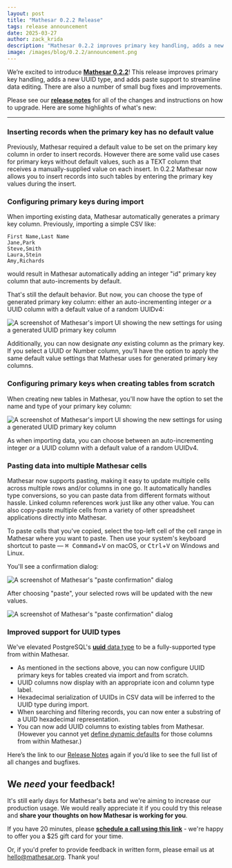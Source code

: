 ```yaml
---
layout: post
title: "Mathesar 0.2.2 Release"
tags: release announcement
date: 2025-03-27
author: zack_krida
description: "Mathesar 0.2.2 improves primary key handling, adds a new UUID type, and adds paste support to streamline data editing."
image: /images/blog/0.2.2/announcement.png
---
```


We’re excited to introduce [**Mathesar 0.2.2**](https://docs.mathesar.org/latest/releases/0.2.2/)! This release improves primary key handling, adds a new UUID type, and adds paste support to streamline data editing. There are also a number of small bug fixes and improvements.

Please see our **[release notes](https://docs.mathesar.org/latest/releases/0.2.2/)** for all of the changes and instructions on how to upgrade. Here are some highlights of what's new:

---

### Inserting records when the primary key has no default value

Previously, Mathesar required a default value to be set on the primary key column in order to insert records. However there are some valid use cases for primary keys without default values, such as a TEXT column that receives a manually-supplied value on each insert. In 0.2.2 Mathesar now allows you to insert records into such tables by entering the primary key values during the insert.

### Configuring primary keys during import

When importing existing data, Mathesar automatically generates a primary key column. Previously, importing a simple CSV like:

```csv
First Name,Last Name
Jane,Park
Steve,Smith
Laura,Stein
Amy,Richards
```

would result in Mathesar automatically adding an integer "id" primary key column that auto-increments by default.

That's still the default behavior. But now, you can choose the type of generated primary key column: either an auto-incrementing integer _or_ a UUID column with a default value of a random UUIDv4:

![A screenshot of Mathesar's import UI showing the new settings for using a generated UUID primary key column](/images/blog/0.2.2/import-uuid-col.png)

Additionally, you can now designate _any_ existing column as the primary key. If you select a UUID or Number column, you’ll have the option to apply the same default value settings that Mathesar uses for generated primary key columns.

### Configuring primary keys when creating tables from scratch

When creating new tables in Mathesar, you'll now have the option to set the name and type of your primary key column:

![A screenshot of Mathesar's import UI showing the new settings for using a generated UUID primary key column](/images/blog/0.2.2/table-create.png)

As when importing data, you can choose between an auto-incrementing integer _or_ a UUID column with a default value of a random UUIDv4.

### Pasting data into multiple Mathesar cells

Mathesar now supports pasting, making it easy to update multiple cells across multiple rows and/or columns in one go. It automatically handles type conversions, so you can paste data from different formats without hassle. Linked column references work just like any other value. You can also copy-paste multiple cells from a variety of other spreadsheet applications directly into Mathesar.

To paste cells that you've copied, select the top-left cell of the cell range in Mathesar where you want to paste. Then use your system's keyboard shortcut to paste — <kbd>⌘ Command</kbd>+<kbd>V</kbd> on macOS, or <kbd>Ctrl</kbd>+<kbd>V</kbd> on Windows and Linux.

You'll see a confirmation dialog:

![A screenshot of Mathesar's "paste confirmation" dialog](/images/blog/0.2.2/pasting-4.png)

After choosing "paste", your selected rows will be updated with the new values.

![A screenshot of Mathesar's "paste confirmation" dialog](/images/blog/0.2.2/pasting-5.png)

### Improved support for UUID types

We've elevated PostgreSQL's [**uuid** data type](https://www.postgresql.org/docs/current/datatype-uuid.html) to be a fully-supported type from within Mathesar.

- As mentioned in the sections above, you can now configure UUID primary keys for tables created via import and from scratch.
- UUID columns now display with an appropriate icon and column type label.
- Hexadecimal serialization of UUIDs in CSV data will be inferred to the UUID type during import.
- When searching and filtering records, you can now enter a substring of a UUID hexadecimal representation.
- You can now add UUID columns to existing tables from Mathesar. (However you cannot yet [define dynamic defaults](https://github.com/mathesar-foundation/mathesar/issues/3128) for those columns from within Mathesar.)

Here’s the link to our [Release Notes](https://docs.mathesar.org/latest/releases/0.2.2/) again if you’d like to see the full list of all changes and bugfixes.

## We _need_ your feedback!

It's still early days for Mathesar's beta and we're aiming to increase our production usage. We would really appreciate it if you could try this release and **share your thoughts on how Mathesar is working for you**.

If you have 20 minutes, please **[schedule a call using this link](https://cal.com/mathesar/users)** - we're happy to offer you a $25 gift card for your time.

Or, if you'd prefer to provide feedback in written form, please email us at [hello@mathesar.org](mailto:hello@mathesar.org). Thank you!
